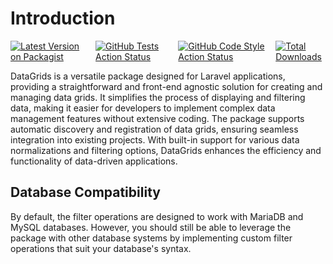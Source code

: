  # Introduction

<div style="display: flex; gap: 10px; margin-top: 15px">
  <a href="https://packagist.org/packages/strucura/datagrids">
    <img src="https://img.shields.io/packagist/v/strucura/datagrids.svg?style=flat-square" alt="Latest Version on Packagist">
  </a>
  <a href="https://github.com/strucura/datagrids/actions?query=workflow%3Arun-tests+branch%3Amaster">
    <img src="https://img.shields.io/github/actions/workflow/status/strucura/datagrids/run-tests.yml?branch=master&label=tests&style=flat-square" alt="GitHub Tests Action Status">
  </a>
  <a href="https://github.com/strucura/datagrids/actions?query=workflow%3A'Fix+PHP+code+style+issues'+branch%3Amaster">
    <img src="https://img.shields.io/github/actions/workflow/status/strucura/datagrids/fix-php-code-style-issues.yml?branch=master&label=code%20style&style=flat-square" alt="GitHub Code Style Action Status">
  </a>
  <a href="https://packagist.org/packages/strucura/datagrids">
    <img src="https://img.shields.io/packagist/dt/strucura/datagrids.svg?style=flat-square" alt="Total Downloads">
  </a>
</div>

DataGrids is a versatile package designed for Laravel applications, providing a straightforward and front-end
agnostic solution for creating and managing data grids. It simplifies the process of displaying and filtering data,
making it easier for developers to implement complex data management features without extensive coding. The package
supports automatic discovery and registration of data grids, ensuring seamless integration into existing projects.
With built-in support for various data normalizations and filtering options, DataGrids enhances the efficiency and
functionality of data-driven applications.

## Database Compatibility

By default, the filter operations are designed to work with MariaDB and MySQL databases. However, you should still be able
to leverage the package with other database systems by implementing custom filter operations that suit your database's syntax.
